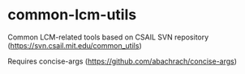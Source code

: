 # common-lcm-utils
Common LCM-related tools based on CSAIL SVN repository (https://svn.csail.mit.edu/common_utils)

Requires concise-args (https://github.com/abachrach/concise-args)

